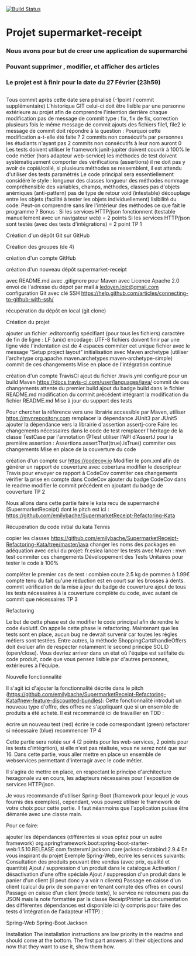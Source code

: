 [![Build Status](https://travis-ci.org/{safwaanep}/{supermarket-receipt}.png?branch=master)](https://travis-ci.org/{safwaanep}/{supermarket-receipt})
# Projet supermarket-receipt
### Nous avons pour but de creer une application de supermarché 
### Pouvant supprimer , modifier, et afficher des articles 
### Le projet est à finir pour la date du 27 Février (23h59)
##
Tous commit après cette date sera pénalisé (-1point / commit supplémentaire) L'historique GIT celui-ci doit être lisible par une personne extérieure au projet afin de comprendre l'intention derrière chaque modification pas de message de commit type : fix, fix de fix, correction plusieurs fois le même message de commit ajouts des fichiers file1, file2 le message de commit doit répondre à la question : Pourquoi cette modification a-t-elle été faite ? 2 commits non consécutifs par personnes les étudiants n'ayant pas 2 commits non consécutifs à leur nom auront 0 Les tests doivent utiliser le framework junit-jupiter doivent couvrir à 100% le code métier (hors adapteur web-service) les méthodes de test doivent systématiquement comporter des vérifications (assertions) il ne doit pas y avoir de copié/collé, si plusieurs méthodes se ressemblent, il est attendu d'utiliser des tests paramétrés Le code principal sera essentiellement considéré le style : longueur des classes longueur des méthodes nommage compréhensible des variables, champs, méthodes, classes pas d'objets anémiques (anti-pattern) pas de type de retour void (intestable) découplage entre les objets (facilité à tester les objets individuellement) lisibilité du code: Peut-on comprendre sans lire l'intérieur des méthodes ce que fait le programme ? Bonus : Si les services HTTP/json fonctionnent (testable manuellement avec un navigateur web) = 2 points Si les services HTTP/json sont testés (avec des tests d'intégrations) = 2 point TP 1

Création d'un dépôt Git sur GitHub

Création des groupes (de 4)

création d'un compte GitHub

création d'un nouveau dépôt supermarket-receipt

avec README.md avec .gitignore pour Maven avec Licence Apache 2.0 envoi de l'adresse du dépot par mail à ledoyen.loic@gmail.com configuration Git avec clé SSH https://help.github.com/articles/connecting-to-github-with-ssh/

récupération du dépôt en local (git clone)

Création du projet

ajouter un fichier .editorconfig spécifiant (pour tous les fichiers) caractère de fin de ligne : LF (unix) encodage: UTF-8 fichiers doivent finir par une ligne vide l'indentation est de 4 espaces commiter cet unique fichier avec le message "Setup project layout" initialisation avec Maven archetype (utiliser l'archetype org.apache.maven.archetypes:maven-archetype-simple) commit de ces changements Mise en place de l'intégration continue

création d'un compte TravisCI ajout du fichier .travis.yml configuré pour un build Maven https://docs.travis-ci.com/user/languages/java/ commit de ces changements attente du premier build ajout du badge build dans le fichier README.md modification du commit précédent intégrant la modification du fichier README.md Mise à jour du support des tests

Pour chercher la référence vers une librairie accessible par Maven, utiliser https://mvnrepository.com remplacer la dépendance JUnit3 par JUnit5 ajouter la dépendance vers la librairie d'assertion assertj-core Faire les changements nécessaires dans le code de test remplacer l'héritage de la classe TestCase par l'annotation @Test utiliser l'API d'AssertJ pour la première assertion : Assertions.assertThat(true).isTrue() commiter ces changements Mise en place de la couverture du code

création d'un compte sur https://codecov.io Modifier le pom.xml afin de générer un rapport de couverture avec cobertura modifier le descripteur Travis pour envoyer ce rapport à CodeCov commiter ces changements vérifier la prise en compte dans CodeCov ajouter du badge CodeCov dans le readme modifier le commit précédent en ajoutant du badge de couverture TP 2

Nous allons dans cette partie faire le kata recu de supermarché (SupermarketReceipt) dont le pitch est ici : https://github.com/emilybache/SupermarketReceipt-Refactoring-Kata

Récupération du code initial du kata Tennis

copier les classes https://github.com/emilybache/SupermarketReceipt-Refactoring-Kata/tree/master/java changer les noms des packages en adéquation avec celui du projet: fr.esiea lancer les tests avec Maven : mvn test commiter ces changements Développement des Tests Unitaires pour tester le code à 100%

compléter le premier cas de test : combien coute 2.5 kg de pommes à 1.99€ compte tenu du fait qu'une réduction est en court sur les brosses à dents. commit vérification de la mise à jour du badge de couverture ajout de tous les tests nécessaires à la couverture complète du code, avec autant de commit que nécessaires TP 3

Refactoring

Le but de cette phase est de modifier le code principal afin de rendre le code évolutif. On appelle cette phase le refactoring. Maintenant que les tests sont en place, aucun bug ne devrait survenir car toutes les règles métiers sont testées. Entre autres, la méthode ShoppingCart#handleOffers doit évoluer afin de respecter notamment le second principe SOLID (open/close). Vous devriez arriver dans un état où l'équipe est satifaite du code produit, code que vous pensez lisible par d'autres personnes, extérieures à l'équipe.

Nouvelle fonctionnalité

Il s'agit ici d'ajouter la fonctionnalité décrite dans le pitch (https://github.com/emilybache/SupermarketReceipt-Refactoring-Kata#new-feature-discounted-bundles): Cette fonctionnalité introduit un nouveau type d'offre, des offres ne s'appliquant que si un ensemble de produits a été acheté. Il est recommandé ici de travailler en TDD :

écrire un nouveau test (red) écrire le code correspondant (green) refactorer si nécessaire (blue) recommencer TP 4

Cette partie sera notée sur 4 (2 points pour les web-services, 2 points pour les tests d'intégrtion), si elle n'est pas réalisée, vous ne serez noté que sur 16. Dans cette partie, vous aller mettre en place un ensemble de webservices permettant d'interragir avec le code métier.

Il s'agira de mettre en place, en respectant le principe d'architecture hexagonale vu en cours, les adapteurs nécessaires pour l'exposition de services HTTP/json.

Je vous recommande d'utiliser Spring-Boot (framework pour lequel je vous fournis des exemples), cependant, vous pouvez utiliser le framework de votre choix pour cette partie. Il faut néanmoins que l'application puisse être démarée avec une classe main.

Pour ce faire:

ajouter les dépendances (différentes si vous optez pour un autre framework) org.springframework.boot:spring-boot-starter-web:1.5.10.RELEASE com.fasterxml.jackson.core:jackson-databind:2.9.4 En vous inspirant du projet Exemple Spring-Web, écrire les services suivants: Consultation des produits pouvant être vendus (avec prix, qualité et quantité) Ajout / suppression d'un produit dans le catalogue Activation / désactivation d'une offre spéciale Ajout / suppression d'un produit dans le panier d'un client (il peut donc y a voir n clients) Passage en caisse d'un client (calcul du prix de son panier en tenant compte des offres en cours) Passage en caisse d'un client (mode texte), le service ne retournera pas du JSON mais la note formattée par la classe ReceiptPrinter La documentation des différentes dépendances est disponible ici (y compris pour faire des tests d'intégration de l'adapteur HTTP) :

Spring-Web Spring-Boot Jackson

Installation
The installation instructions are low priority in the readme and should come at the bottom. The first part answers all their objections and now that they want to use it, show them how.
